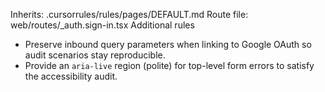 Inherits: .cursorrules/rules/pages/DEFAULT.md
Route file: web/routes/_auth.sign-in.tsx
Additional rules
- Preserve inbound query parameters when linking to Google OAuth so audit scenarios stay reproducible.
- Provide an `aria-live` region (polite) for top-level form errors to satisfy the accessibility audit.
